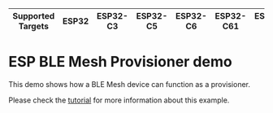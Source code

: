 | Supported Targets | ESP32 | ESP32-C3 | ESP32-C5 | ESP32-C6 | ESP32-C61 | ESP32-H2 | ESP32-S3 |
| ----------------- | ----- | -------- | -------- | -------- | --------- | -------- | -------- |

ESP BLE Mesh Provisioner demo
================================

This demo shows how a BLE Mesh device can function as a provisioner.

Please check the [tutorial](tutorial/BLE_Mesh_Provisioner_Example_Walkthrough.md) for more information about this example.
